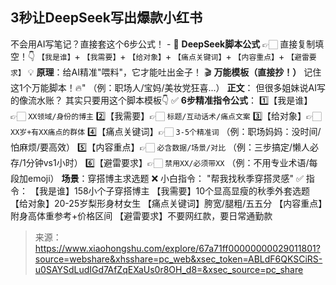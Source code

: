 ## 3秒让DeepSeek写出爆款小红书

不会用AI写笔记？直接套这个6步公式！
\-
📝 **DeepSeek脚本公式**
👉🏻 直接复制填空！👇
`【我是谁】`+
`【我需要】`+
`【给对象】`+
`【痛点关键词】`+
`【内容重点】`+
`【避雷要求】`
💡 **原理**：给AI精准"喂料"，它才能吐出金子！
🎬 **万能模板（直接抄！）**
记住这1个万能脚本！🔥"
（例：职场人/宝妈/美妆党狂喜...）
**正文**：
但很多姐妹说AI写的像流水账？
其实只要用这个脚本模板👇
✅ **6步精准指令公式**：
1️⃣【我是谁】👉🏻 `XX领域/身份的博主`
2️⃣【我需要】👉🏻 `标题/互动话术/痛点文案`
3️⃣【给对象】👉🏻 `XX岁+有XX痛点的群体`
4️⃣【痛点关键词】👉🏻 `3-5个精准词`
（例：职场妈妈：没时间/怕麻烦/要高效）
5️⃣【内容重点】👉🏻 `必含数据/场景/对比`
（例：三步搞定/懒人必存/1分钟vs1小时）
6️⃣【避雷要求】👉🏻 `禁用XX/必须带XX`
（例：不用专业术语/每段加emoji）
**场景**：穿搭博主求选题
❌ 小白指令：   "帮我找秋季穿搭灵感"
✅ 指令：
【我是谁】158小个子穿搭博主
【我需要】10个显高显瘦的秋季外套选题
【给对象】20-25岁梨形身材女生
【痛点关键词】胯宽/腿粗/五五分
【内容重点】附身高体重参考+价格区间
【避雷要求】不要网红款，要日常通勤款



> 来源：https://www.xiaohongshu.com/explore/67a71ff00000000029011801?source=webshare&xhsshare=pc_web&xsec_token=ABLdF6QKSCiRS-u0SAYSdLudIGd7AfZqEXaUs0r8OH_d8=&xsec_source=pc_share